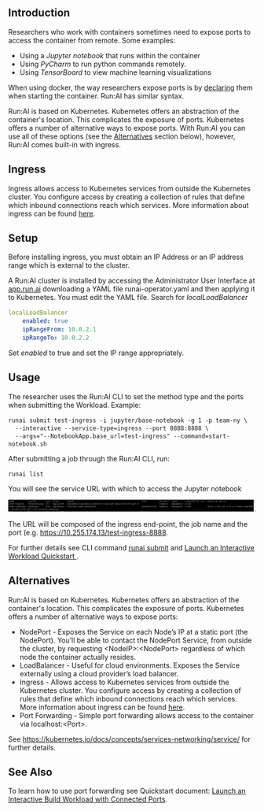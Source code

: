## Introduction

Researchers who work with containers sometimes need to expose ports to access the container from remote. Some examples:

*   Using a _Jupyter_ _notebook_ that runs within the container
*   Using _PyCharm_ to run python commands remotely.
*   Using _TensorBoard_ to view machine learning visualizations

When using docker, the way researchers expose ports is by <a href="https://docs.docker.com/engine/reference/commandline/run/" target="_self">declaring</a> them when starting the container. Run:AI has similar syntax.

Run:AI is based on Kubernetes. Kubernetes offers an abstraction of the container's location. This complicates the exposure of ports. Kubernetes offers a number of alternative ways to expose ports. With Run:AI you can use all of these options (see the [Alternatives](#alternatives) section below), however, Run:AI comes built-in with ingress.


## Ingress

Ingress allows access to Kubernetes services from outside the Kubernetes cluster. You configure access by creating a collection of rules that define which inbound connections reach which services. More information about ingress can be found <a href="https://kubernetes.io/docs/concepts/services-networking/ingress/" target="_self">here</a>.

## Setup

Before installing ingress, you must obtain an IP Address or an IP address range which is external to the cluster.

A Run:AI cluster is installed by accessing the Administrator User Interface at [app.run.ai](https://app.run.ai) downloading a YAML file runai-operator.yaml and then applying it to Kubernetes. You must edit the YAML file. Search for _localLoadBalancer_

``` yaml
localLoadBalancer
    enabled: true
    ipRangeFrom: 10.0.2.1
    ipRangeTo: 10.0.2.2
```

Set _enabled_ to true and set the IP range appropriately.

## Usage

The researcher uses the Run:AI CLI to set the method type and the ports when submitting the Workload. Example:

    runai submit test-ingress -i jupyter/base-notebook -g 1 -p team-ny \
      --interactive --service-type=ingress --port 8888:8888 \ 
      --args="--NotebookApp.base_url=test-ingress" --command=start-notebook.sh

After submitting a job through the Run:AI CLI, run:

    runai list

You will see the service URL with which to access the Jupyter notebook

![mceclip0.png](img/mceclip0.png)

The URL will be composed of the ingress end-point, the job name and the port (e.g. <a href="https://10.255.174.13/test-ingress-8888" target="_self">https://10.255.174.13/test-ingress-8888</a>.

For further details see CLI command [runai submit](../../Researcher/cli-reference/runai-submit.md) and [Launch an Interactive Workload Quickstart ](../../Researcher/Walkthroughs/walkthrough-build-ports.md).

## Alternatives 

 Run:AI is based on Kubernetes. Kubernetes offers an abstraction of the container's location. This complicates the exposure of ports. Kubernetes offers a number of alternative  ways to expose ports: 

*    NodePort - Exposes the Service on each Node’s IP at a static port (the NodePort). You’ll be able to contact the NodePort Service, from outside the cluster, by requesting &lt;NodeIP&gt;:&lt;NodePort&gt; regardless of which node the container actually resides.  
*   LoadBalancer - Useful for cloud environments. Exposes the Service externally using a cloud provider’s load balancer.
*   Ingress - Allows access to Kubernetes services from outside the Kubernetes cluster. You configure access by creating a collection of rules that define which inbound connections reach which services. More information about ingress can be found <a href="https://kubernetes.io/docs/concepts/services-networking/ingress/" target="_self">here</a>. 
*   Port Forwarding - Simple port forwarding allows access to the container via localhost:&lt;Port&gt;.

 See <https://kubernetes.io/docs/concepts/services-networking/service/> for further details.

 

## See Also

To learn how to use port forwarding see Quickstart document:  [Launch an Interactive Build Workload with Connected Ports](../../Researcher/Walkthroughs/walkthrough-build-ports.md).